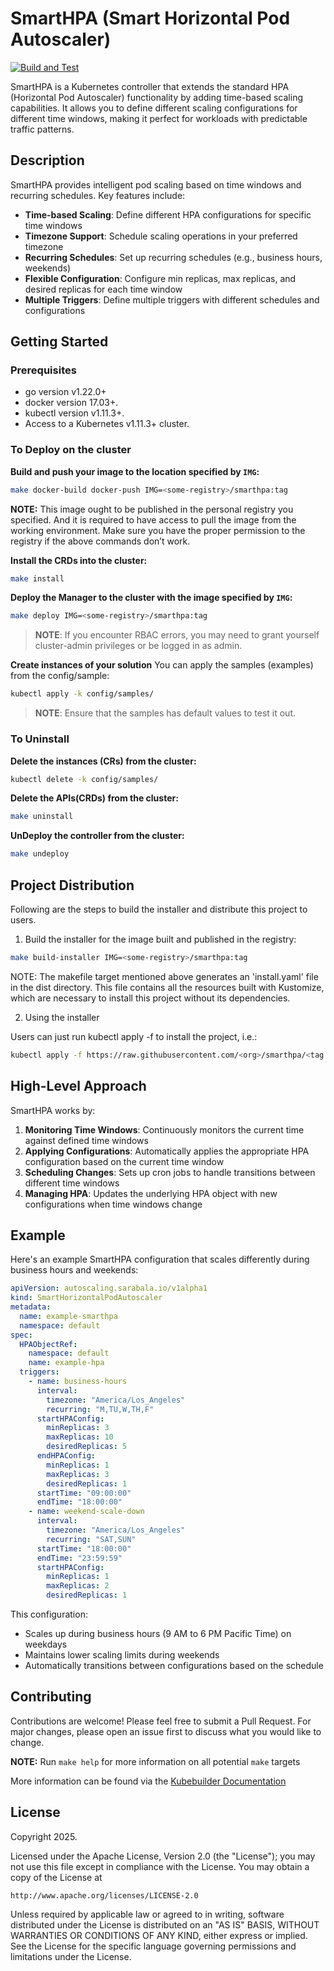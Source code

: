 # SmartHPA (Smart Horizontal Pod Autoscaler)

[![Build and Test](https://github.com/sarabala1979/SmartHPA/actions/workflows/build-test.yaml/badge.svg)](https://github.com/sarabala1979/SmartHPA/actions/workflows/build-test.yaml)

SmartHPA is a Kubernetes controller that extends the standard HPA (Horizontal Pod Autoscaler) functionality by adding time-based scaling capabilities. It allows you to define different scaling configurations for different time windows, making it perfect for workloads with predictable traffic patterns.

## Description

SmartHPA provides intelligent pod scaling based on time windows and recurring schedules. Key features include:

- **Time-based Scaling**: Define different HPA configurations for specific time windows
- **Timezone Support**: Schedule scaling operations in your preferred timezone
- **Recurring Schedules**: Set up recurring schedules (e.g., business hours, weekends)
- **Flexible Configuration**: Configure min replicas, max replicas, and desired replicas for each time window
- **Multiple Triggers**: Define multiple triggers with different schedules and configurations

## Getting Started

### Prerequisites
- go version v1.22.0+
- docker version 17.03+.
- kubectl version v1.11.3+.
- Access to a Kubernetes v1.11.3+ cluster.

### To Deploy on the cluster
**Build and push your image to the location specified by `IMG`:**

```sh
make docker-build docker-push IMG=<some-registry>/smarthpa:tag
```

**NOTE:** This image ought to be published in the personal registry you specified.
And it is required to have access to pull the image from the working environment.
Make sure you have the proper permission to the registry if the above commands don’t work.

**Install the CRDs into the cluster:**

```sh
make install
```

**Deploy the Manager to the cluster with the image specified by `IMG`:**

```sh
make deploy IMG=<some-registry>/smarthpa:tag
```

> **NOTE**: If you encounter RBAC errors, you may need to grant yourself cluster-admin
privileges or be logged in as admin.

**Create instances of your solution**
You can apply the samples (examples) from the config/sample:

```sh
kubectl apply -k config/samples/
```

>**NOTE**: Ensure that the samples has default values to test it out.

### To Uninstall
**Delete the instances (CRs) from the cluster:**

```sh
kubectl delete -k config/samples/
```

**Delete the APIs(CRDs) from the cluster:**

```sh
make uninstall
```

**UnDeploy the controller from the cluster:**

```sh
make undeploy
```

## Project Distribution

Following are the steps to build the installer and distribute this project to users.

1. Build the installer for the image built and published in the registry:

```sh
make build-installer IMG=<some-registry>/smarthpa:tag
```

NOTE: The makefile target mentioned above generates an 'install.yaml'
file in the dist directory. This file contains all the resources built
with Kustomize, which are necessary to install this project without
its dependencies.

2. Using the installer

Users can just run kubectl apply -f <URL for YAML BUNDLE> to install the project, i.e.:

```sh
kubectl apply -f https://raw.githubusercontent.com/<org>/smarthpa/<tag or branch>/dist/install.yaml
```

## High-Level Approach

SmartHPA works by:

1. **Monitoring Time Windows**: Continuously monitors the current time against defined time windows
2. **Applying Configurations**: Automatically applies the appropriate HPA configuration based on the current time window
3. **Scheduling Changes**: Sets up cron jobs to handle transitions between different time windows
4. **Managing HPA**: Updates the underlying HPA object with new configurations when time windows change

## Example

Here's an example SmartHPA configuration that scales differently during business hours and weekends:

```yaml
apiVersion: autoscaling.sarabala.io/v1alpha1
kind: SmartHorizontalPodAutoscaler
metadata:
  name: example-smarthpa
  namespace: default
spec:
  HPAObjectRef:
    namespace: default
    name: example-hpa
  triggers:
    - name: business-hours
      interval:
        timezone: "America/Los_Angeles"
        recurring: "M,TU,W,TH,F"
      startHPAConfig:
        minReplicas: 3
        maxReplicas: 10
        desiredReplicas: 5
      endHPAConfig:
        minReplicas: 1
        maxReplicas: 3
        desiredReplicas: 1
      startTime: "09:00:00"
      endTime: "18:00:00"
    - name: weekend-scale-down
      interval:
        timezone: "America/Los_Angeles"
        recurring: "SAT,SUN"
      startTime: "18:00:00"
      endTime: "23:59:59"
      startHPAConfig:
        minReplicas: 1
        maxReplicas: 2
        desiredReplicas: 1
```

This configuration:
- Scales up during business hours (9 AM to 6 PM Pacific Time) on weekdays
- Maintains lower scaling limits during weekends
- Automatically transitions between configurations based on the schedule

## Contributing

Contributions are welcome! Please feel free to submit a Pull Request. For major changes, please open an issue first to discuss what you would like to change.

**NOTE:** Run `make help` for more information on all potential `make` targets

More information can be found via the [Kubebuilder Documentation](https://book.kubebuilder.io/introduction.html)

## License

Copyright 2025.

Licensed under the Apache License, Version 2.0 (the "License");
you may not use this file except in compliance with the License.
You may obtain a copy of the License at

    http://www.apache.org/licenses/LICENSE-2.0

Unless required by applicable law or agreed to in writing, software
distributed under the License is distributed on an "AS IS" BASIS,
WITHOUT WARRANTIES OR CONDITIONS OF ANY KIND, either express or implied.
See the License for the specific language governing permissions and
limitations under the License.

